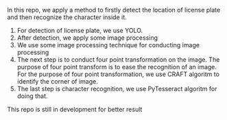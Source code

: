 
In this repo, we apply a method to firstly detect the location of license plate and then recognize the character inside it. 
1. For detection of license plate, we use YOLO. 
2. After detection, we apply some image processing
3. We use some image processing technique for conducting image processing
4. The next step is to conduct four point transformation on the image. The purpose of four point transform is to ease the recognition of an image. For the purpose of four point transformation, we use CRAFT algoritm to identify the corner of image.
5. The last step is character recognition, we use PyTesseract algoritm for doing that.

This repo is still in development for better result
